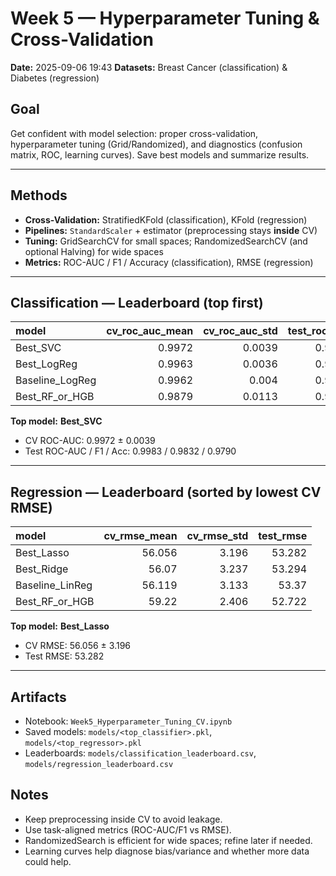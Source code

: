 # Week 5 — Hyperparameter Tuning & Cross-Validation

**Date:** 2025-09-06 19:43
**Datasets:** Breast Cancer (classification) & Diabetes (regression)

## Goal
Get confident with model selection: proper cross-validation, hyperparameter tuning (Grid/Randomized), and diagnostics (confusion matrix, ROC, learning curves). Save best models and summarize results.

---

## Methods
- **Cross-Validation:** StratifiedKFold (classification), KFold (regression)
- **Pipelines:** `StandardScaler` + estimator (preprocessing stays **inside** CV)
- **Tuning:** GridSearchCV for small spaces; RandomizedSearchCV (and optional Halving) for wide spaces
- **Metrics:** ROC-AUC / F1 / Accuracy (classification), RMSE (regression)

---

## Classification — Leaderboard (top first)
| model           |   cv_roc_auc_mean |   cv_roc_auc_std |   test_roc_auc |   test_f1 |   test_acc |
|:----------------|------------------:|-----------------:|---------------:|----------:|-----------:|
| Best_SVC        |            0.9972 |           0.0039 |         0.9983 |    0.9832 |      0.979 |
| Best_LogReg     |            0.9963 |           0.0036 |         0.9977 |    0.9889 |      0.986 |
| Baseline_LogReg |            0.9962 |           0.004  |         0.9977 |    0.9889 |      0.986 |
| Best_RF_or_HGB  |            0.9879 |           0.0113 |         0.9935 |    0.967  |      0.958 |

**Top model:** **Best_SVC**  
- CV ROC-AUC: 0.9972 ± 0.0039  
- Test ROC-AUC / F1 / Acc: 0.9983 / 0.9832 / 0.9790

---

## Regression — Leaderboard (sorted by lowest CV RMSE)
| model           |   cv_rmse_mean |   cv_rmse_std |   test_rmse |
|:----------------|---------------:|--------------:|------------:|
| Best_Lasso      |         56.056 |         3.196 |      53.282 |
| Best_Ridge      |         56.07  |         3.237 |      53.294 |
| Baseline_LinReg |         56.119 |         3.133 |      53.37  |
| Best_RF_or_HGB  |         59.22  |         2.406 |      52.722 |

**Top model:** **Best_Lasso**  
- CV RMSE: 56.056 ± 3.196  
- Test RMSE: 53.282

---

## Artifacts
- Notebook: `Week5_Hyperparameter_Tuning_CV.ipynb`
- Saved models: `models/<top_classifier>.pkl`, `models/<top_regressor>.pkl`
- Leaderboards: `models/classification_leaderboard.csv`, `models/regression_leaderboard.csv`

## Notes
- Keep preprocessing inside CV to avoid leakage.
- Use task-aligned metrics (ROC-AUC/F1 vs RMSE).
- RandomizedSearch is efficient for wide spaces; refine later if needed.
- Learning curves help diagnose bias/variance and whether more data could help.
